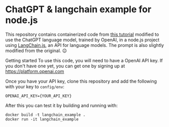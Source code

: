 ChatGPT & langchain example for node.js
=======================================

This repository contains containerized code from [this tutorial](https://langchainers.hashnode.dev/getting-started-with-langchainjs) modified to use the ChatGPT language model, trained by OpenAI, in a node.js project using [LangChain.js](https://github.com/hwchase17/langchainjs), an API for language models. The prompt is also slightly modified from the original. 😉

Getting started
To use this code, you will need to have a OpenAI API key. If you don't have one yet, you can get one by signing up at https://platform.openai.com

Once you have your API key, clone this repository and add the following with your key to `config/env`:

```
OPENAI_API_KEY={YOUR_API_KEY}
```

After this you can test it by building and running with:

```
docker build -t langchain_example . 
docker run -it langchain_example
```
